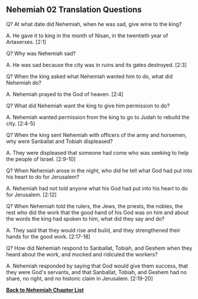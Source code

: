 ## Nehemiah 02 Translation Questions ##

Q? At what date did Nehemiah, when he was sad, give wine to the king?

A. He gave it to king in the month of Nisan, in the twentieth year of Artaxerxes. [2:1]

Q? Why was Nehemiah sad?

A. He was sad because the city was in ruins and its gates destroyed. [2:3]

Q? When the king asked what Nehemiah wanted him to do, what did Nehemiah do?

A. Nehemiah prayed to the God of heaven. [2:4]

Q? What did Nehemiah want the king to give him permission to do?

A. Nehemiah wanted permission from the king to go to Judah to rebuild the city. [2:4-5]

Q? When the king sent Nehemiah with officers of the army and horsemen, why were Sanballat and Tobiah displeased?

A. They were displeased that someone had come who was seeking to help the people of Israel. [2:9-10]

Q? When Nehemiah arose in the night, who did he tell what God had put into his heart to do for Jerusalem?

A. Nehemiah had not told anyone what his God had put into his heart to do for Jerusalem. [2:12]

Q? When Nehemiah told the rulers, the Jews, the priests, the nobles, the rest who did the work that the good hand of his God was on him and about the words the king had spoken to him, what did they say and do?

A. They said that they would rise and build, and they strengthened their hands for the good work. [2:17-18]

Q? How did Nehemiah respond to Sanballat, Tobiah, and Geshem when they heard about the work, and mocked and ridiculed the workers?

A. Nehemiah responded by saying that God would give them success, that they were God's servants, and that Sanballat, Tobiah, and Geshem had no share, no right, and no historic claim in Jerusalem. [2:19-20]

__[Back to Nehemiah Chapter List](./)__

